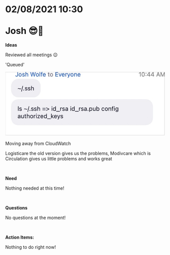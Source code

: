 # **02/08/2021 10:30 <br> <br> Josh 😎🎩**

**Ideas**

Reviewed all meetings 😉

'Queued'

![alt](./../week_3/assets/ssh.png)

Moving away from CloudWatch

Logisticare the old version gives us the problems, Modivcare which is Circulation gives us little problems and works great

&nbsp;

**Need**

Nothing needed at this time!

&nbsp;

**Questions**

No questions at the moment!

&nbsp;

**Action Items:**

Nothing to do right now! 